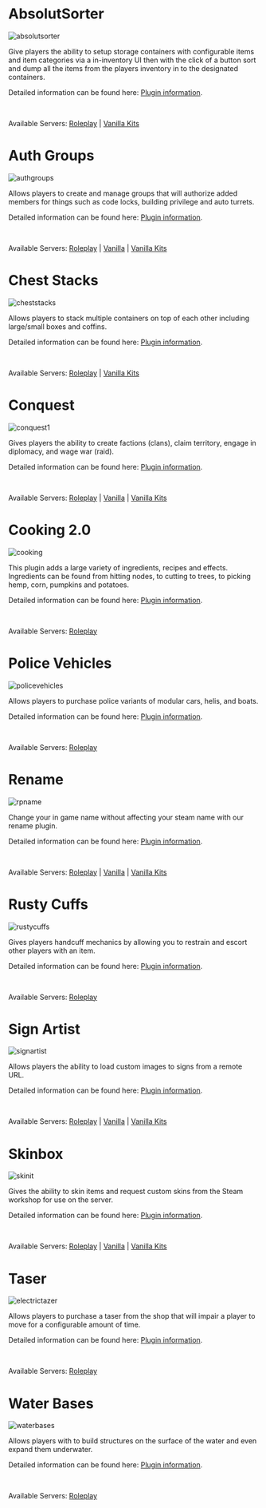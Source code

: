 # AbsolutSorter
![absolutsorter](/plugins/absolutsorter.webp)

Give players the ability to setup storage containers with configurable items and item categories via a in-inventory UI then with the click of a button sort and dump all the items from the players inventory in to the designated containers.

Detailed information can be found here: [Plugin information](modal/wip).

&nbsp;

Available Servers: [Roleplay](steam://connect/54.39.130.212:28015) | [Vanilla Kits](steam://connect/54.39.130.212:28015)

# Auth Groups
![authgroups](/plugins/authgroups.webp)

Allows players to create and manage groups that will authorize added members for things such as code locks, building privilege and auto turrets.

Detailed information can be found here: [Plugin information](modal/wip).

&nbsp;

Available Servers: [Roleplay](steam://connect/54.39.130.212:28015) | [Vanilla](steam://connect/54.39.130.212:28015) | [Vanilla Kits](steam://connect/54.39.130.212:28015)

# Chest Stacks
![cheststacks](/plugins/cheststacks.webp)

Allows players to stack multiple containers on top of each other including large/small boxes and coffins.

Detailed information can be found here: [Plugin information](modal/wip).

&nbsp;

Available Servers: [Roleplay](steam://connect/54.39.130.212:28015) | [Vanilla Kits](steam://connect/54.39.130.212:28015)

# Conquest
![conquest1](/plugins/conquest1.webp)

Gives players the ability to create factions (clans), claim territory, engage in diplomacy, and wage war (raid).

Detailed information can be found here: [Plugin information](modal/wip).

&nbsp;

Available Servers: [Roleplay](steam://connect/54.39.130.212:28015) | [Vanilla](steam://connect/54.39.130.212:28015) | [Vanilla Kits](steam://connect/54.39.130.212:28015)

# Cooking 2.0
![cooking](/plugins/cooking.webp)

This plugin adds a large variety of ingredients, recipes and effects. Ingredients can be found from hitting nodes, to cutting to trees, to picking hemp, corn, pumpkins and potatoes.

Detailed information can be found here: [Plugin information](modal/wip).

&nbsp;

Available Servers: [Roleplay](steam://connect/54.39.130.212:28015)

# Police Vehicles
![policevehicles](/plugins/policevehicles.webp)

Allows players to purchase police variants of modular cars, helis, and boats.

Detailed information can be found here: [Plugin information](modal/wip).

&nbsp;

Available Servers: [Roleplay](steam://connect/54.39.130.212:28015)

# Rename
![rpname](/plugins/rpname.webp)

Change your in game name without affecting your steam name with our rename plugin.

Detailed information can be found here: [Plugin information](modal/wip).

&nbsp;

Available Servers: [Roleplay](steam://connect/54.39.130.212:28015) | [Vanilla](steam://connect/54.39.130.212:28015) | [Vanilla Kits](steam://connect/54.39.130.212:28015)

# Rusty Cuffs
![rustycuffs](/plugins/rustycuffs.webp)

Gives players handcuff mechanics by allowing you to restrain and escort other players with an item.

Detailed information can be found here: [Plugin information](modal/wip).

&nbsp;

Available Servers: [Roleplay](steam://connect/54.39.130.212:28015)

# Sign Artist
![signartist](/plugins/signartist.webp)

Allows players the ability to load custom images to signs from a remote URL.

Detailed information can be found here: [Plugin information](modal/wip).

&nbsp;

Available Servers: [Roleplay](steam://connect/54.39.130.212:28015) | [Vanilla](steam://connect/54.39.130.212:28015) | [Vanilla Kits](steam://connect/54.39.130.212:28015)

# Skinbox
![skinit](/plugins/skinit.webp)

Gives the ability to skin items and request custom skins from the Steam workshop for use on the server.

Detailed information can be found here: [Plugin information](modal/wip).

&nbsp;

Available Servers: [Roleplay](steam://connect/54.39.130.212:28015) | [Vanilla](steam://connect/54.39.130.212:28015) | [Vanilla Kits](steam://connect/54.39.130.212:28015)

# Taser
![electrictazer](/plugins/electrictazer.webp)

Allows players to purchase a taser from the shop that will impair a player to move for a configurable amount of time.

Detailed information can be found here: [Plugin information](modal/wip).

&nbsp;

Available Servers: [Roleplay](steam://connect/54.39.130.212:28015)

# Water Bases
![waterbases](/plugins/waterbases.webp)

Allows players with to build structures on the surface of the water and even expand them underwater.

Detailed information can be found here: [Plugin information](modal/wip).

&nbsp;

Available Servers: [Roleplay](steam://connect/54.39.130.212:28015)
